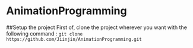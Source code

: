 # AnimationProgramming
##Setup the project
First of, clone the project wherever you want with the following command : `git clone https://github.com/Jiinjin/AnimationProgramming.git`